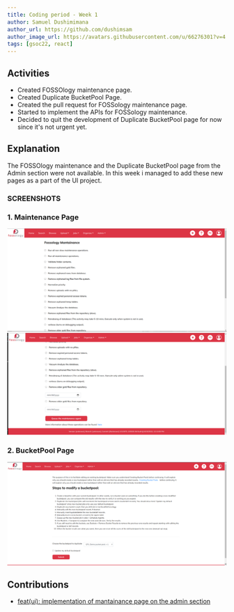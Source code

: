 ```yaml
---
title: Coding period - Week 1
author: Samuel Dushimimana
author_url: https://github.com/dushimsam
author_image_url: https://avatars.githubusercontent.com/u/66276301?v=4
tags: [gsoc22, react]
---
```


<!--
SPDX-License-Identifier: CC-BY-SA-4.0

SPDX-FileCopyrightText: 2022 Samuel Dushimimana <dushsam100@gmail.com>
-->

## Activities

- Created FOSSOlogy maintenance page.
- Created Duplicate BucketPool Page.
- Created the pull request for FOSSology maintenance page.
- Started to implement the APIs for FOSSology maintenance.
- Decided to quit the development of Duplicate BucketPool page for now
  since it's not urgent yet. 


## Explanation

The FOSSOlogy maintenance and the Duplicate BucketPool page from the Admin section
were not available. In this week i managed to add these new pages as a part of the UI
project.

### SCREENSHOTS

### 1. Maintenance Page

![mantainance-page-pic-1](/img/reactUI/pages/Admin/maintenance_1.png)
![mantainance-page-pic-2](/img/reactUI/pages/Admin/maintenance_2.png)

###  2. BucketPool Page
![bucket-pool](/img/reactUI/pages/Admin/bucket_pool.png)


## Contributions

- [feat(ui):  implementation of mantainance page on the admin section](https://github.com/fossology/FOSSologyUI/commit/9f05b81a8027cad4e0adc6acb2dc96dd854a9034)
